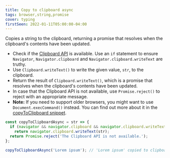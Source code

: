 ```yaml
---
title: Copy to clipboard async
tags: browser,string,promise
cover: typing
firstSeen: 2022-01-11T05:00:00-04:00
---
```


Copies a string to the clipboard, returning a promise that resolves when the clipboard's contents have been updated.

- Check if the [Clipboard API](https://developer.mozilla.org/en-US/docs/Web/API/Clipboard_API) is available. Use an `if` statement to ensure `Navigator`, `Navigator.clipboard` and `Navigator.clipboard.writeText` are truthy.
- Use `Clipboard.writeText()` to write the given value, `str`, to the clipboard.
- Return the result of `Clipboard.writeText()`, which is a promise that resolves when the clipboard's contents have been updated.
- In case that the Clipboard API is not available, use `Promise.reject()` to reject with an appropriate message.
- **Note:** If you need to support older browsers, you might want to use `Document.execCommand()` instead. You can find out more about it in the [copyToClipboard snippet](/js/s/copy-to-clipboard).

```js
const copyToClipboardAsync = str => {
  if (navigator && navigator.clipboard && navigator.clipboard.writeText)
    return navigator.clipboard.writeText(str);
  return Promise.reject('The Clipboard API is not available.');
};
```

```js
copyToClipboardAsync('Lorem ipsum'); // 'Lorem ipsum' copied to clipboard.
```
